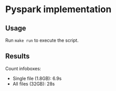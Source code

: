 # Pyspark implementation

## Usage

Run `make run` to execute the script.

## Results

Count infoboxes:

- Single file (1.8GB):  6.9s
- All files (32GB): 28s
